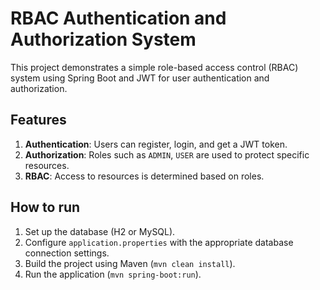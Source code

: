 
# RBAC Authentication and Authorization System

This project demonstrates a simple role-based access control (RBAC) system using Spring Boot and JWT for user authentication and authorization.

## Features
1. **Authentication**: Users can register, login, and get a JWT token.
2. **Authorization**: Roles such as `ADMIN`, `USER` are used to protect specific resources.
3. **RBAC**: Access to resources is determined based on roles.

## How to run
1. Set up the database (H2 or MySQL).
2. Configure `application.properties` with the appropriate database connection settings.
3. Build the project using Maven (`mvn clean install`).
4. Run the application (`mvn spring-boot:run`).
